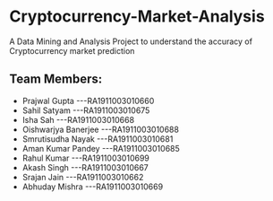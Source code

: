 # Cryptocurrency-Market-Analysis
A Data Mining and Analysis Project to understand the accuracy of Cryptocurrency market prediction

## Team Members:
- Prajwal Gupta        ---RA1911003010660
- Sahil Satyam         ---RA1911003010675
- Isha Sah             ---RA1911003010668
- Oishwarjya Banerjee  ---RA1911003010688
- Smrutisudha Nayak    ---RA1911003010681
- Aman Kumar Pandey    ---RA1911003010685
- Rahul Kumar          ---RA1911003010699
- Akash Singh          ---RA1911003010667
- Srajan Jain          ---RA1911003010662
- Abhuday Mishra       ---RA1911003010669
